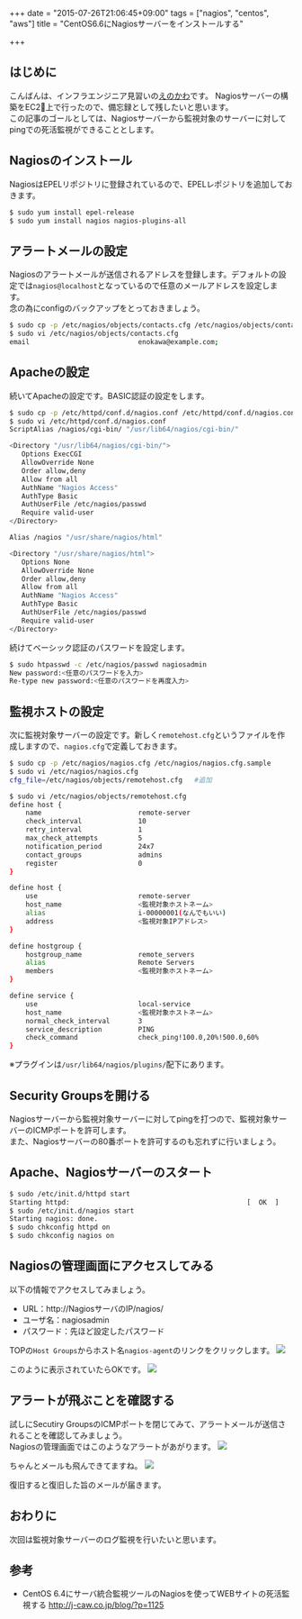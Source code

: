 +++
date = "2015-07-26T21:06:45+09:00"
tags = ["nagios", "centos", "aws"]
title = "CentOS6.6にNagiosサーバーをインストールする"

+++

## はじめに
こんばんは、インフラエンジニア見習いの[えのかわ](https://twitter.com/enkw_)です。  
Nagiosサーバーの構築をEC2上で行ったので、備忘録として残したいと思います。  
この記事のゴールとしては、Nagiosサーバーから監視対象のサーバーに対してpingでの死活監視ができることとします。


## Nagiosのインストール
NagiosはEPELリポジトリに登録されているので、EPELレポジトリを追加しておきます。
```sh
$ sudo yum install epel-release
$ sudo yum install nagios nagios-plugins-all
```


## アラートメールの設定
Nagiosのアラートメールが送信されるアドレスを登録します。デフォルトの設定では`nagios@localhost`となっているので任意のメールアドレスを設定します。  
念の為にconfigのバックアップをとっておきましょう。
```sh
$ sudo cp -p /etc/nagios/objects/contacts.cfg /etc/nagios/objects/contacts.cfg.sample
$ sudo vi /etc/nagios/objects/contacts.cfg
email                           enokawa@example.com;
```


## Apacheの設定
続いてApacheの設定です。BASIC認証の設定をします。
```sh
$ sudo cp -p /etc/httpd/conf.d/nagios.conf /etc/httpd/conf.d/nagios.conf.sample
$ sudo vi /etc/httpd/conf.d/nagios.conf
ScriptAlias /nagios/cgi-bin/ "/usr/lib64/nagios/cgi-bin/"

<Directory "/usr/lib64/nagios/cgi-bin/">
   Options ExecCGI
   AllowOverride None
   Order allow,deny
   Allow from all
   AuthName "Nagios Access"
   AuthType Basic
   AuthUserFile /etc/nagios/passwd
   Require valid-user
</Directory>

Alias /nagios "/usr/share/nagios/html"

<Directory "/usr/share/nagios/html">
   Options None
   AllowOverride None
   Order allow,deny
   Allow from all
   AuthName "Nagios Access"
   AuthType Basic
   AuthUserFile /etc/nagios/passwd
   Require valid-user
</Directory>
```

続けてベーシック認証のパスワードを設定します。
```sh
$ sudo htpasswd -c /etc/nagios/passwd nagiosadmin
New password:<任意のパスワードを入力>
Re-type new password:<任意のパスワードを再度入力>
```


## 監視ホストの設定
次に監視対象サーバーの設定です。新しく`remotehost.cfg`というファイルを作成しますので、`nagios.cfg`で定義しておきます。

```sh
$ sudo cp -p /etc/nagios/nagios.cfg /etc/nagios/nagios.cfg.sample
$ sudo vi /etc/nagios/nagios.cfg
cfg_file=/etc/nagios/objects/remotehost.cfg   #追加

$ sudo vi /etc/nagios/objects/remotehost.cfg
define host {
    name                        remote-server
    check_interval              10
    retry_interval              1
    max_check_attempts          5
    notification_period         24x7
    contact_groups              admins
    register                    0
}

define host {
    use                         remote-server
    host_name                   <監視対象ホストネーム>
    alias                       i-00000001(なんでもいい)
    address                     <監視対象IPアドレス>
}

define hostgroup {
    hostgroup_name              remote_servers
    alias                       Remote Servers
    members                     <監視対象ホストネーム>
}

define service {
    use                         local-service
    host_name                   <監視対象ホストネーム>
    normal_check_interval       3
    service_description         PING
    check_command               check_ping!100.0,20%!500.0,60%
}
```
※プラグインは`/usr/lib64/nagios/plugins/`配下にあります。


## Security Groupsを開ける
Nagiosサーバーから監視対象サーバーに対してpingを打つので、監視対象サーバーのICMPポートを許可します。  
また、Nagiosサーバーの80番ポートを許可するのも忘れずに行いましょう。


## Apache、Nagiosサーバーのスタート
```sh
$ sudo /etc/init.d/httpd start
Starting httpd:                                            [  OK  ]
$ sudo /etc/init.d/nagios start
Starting nagios: done.
$ sudo chkconfig httpd on
$ sudo chkconfig nagios on
```


## Nagiosの管理画面にアクセスしてみる
以下の情報でアクセスしてみましょう。

* URL：http://NagiosサーバのIP/nagios/
* ユーザ名：nagiosadmin
* パスワード：先ほど設定したパスワード

TOPの`Host Groups`からホスト名`nagios-agent`のリンクをクリックします。
<img src="/images/nagios-server1.png">

このように表示されていたらOKです。
<img src="/images/nagios-server2.png">


## アラートが飛ぶことを確認する
試しにSecutiry GroupsのICMPポートを閉じてみて、アラートメールが送信されることを確認してみましょう。  
Nagiosの管理画面ではこのようなアラートがあがります。
<img src="/images/nagios-server3.png">

ちゃんとメールも飛んできてますね。
<img src="/images/nagios-server4.png">

復旧すると復旧した旨のメールが届きます。


## おわりに
次回は監視対象サーバーのログ監視を行いたいと思います。


## 参考
* CentOS 6.4にサーバ統合監視ツールのNagiosを使ってWEBサイトの死活監視する http://j-caw.co.jp/blog/?p=1125

